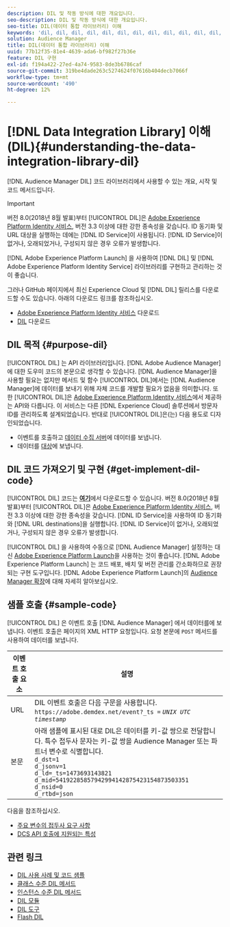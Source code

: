 ```yaml
---
description: DIL 및 작동 방식에 대한 개요입니다.
seo-description: DIL 및 작동 방식에 대한 개요입니다.
seo-title: DIL(데이터 통합 라이브러리) 이해
keywords: 'dil, dil, dil, dil, dil, dil, dil, dil, dil, dil, dil, dil, dil, dil, dil, dil, dil, dil, dil, dil, dil, dil, dil, dil, dil, dil, dil, dil, dil, dil, dil, dil, dil, dil, l, dil, l, dil, l, dil, l, l, dil, l, l, l, dil, l, l '
solution: Audience Manager
title: DIL(데이터 통합 라이브러리) 이해
uuid: 77b12f35-81e4-4639-ada6-bf982f27b36e
feature: DIL 구현
exl-id: f194a422-27ed-4a74-9583-8de3b6786caf
source-git-commit: 319be4dade263c5274624f07616b404decb7066f
workflow-type: tm+mt
source-wordcount: '490'
ht-degree: 12%

---
```


# [!DNL Data Integration Library] 이해(DIL){#understanding-the-data-integration-library-dil}

[!DNL Audience Manager DIL] 코드 라이브러리에서 사용할 수 있는 개요, 시작 및 코드 메서드입니다.

>[!IMPORTANT]
>
>버전 8.0(2018년 8월 발표)부터 [!UICONTROL DIL]은 [Adobe Experience Platform Identity 서비스](https://experienceleague.adobe.com/docs/id-service/using/home.html), 버전 3.3 이상에 대한 강한 종속성을 갖습니다. ID 동기화 및 URL 대상을 실행하는 데에는 [!DNL ID Service]이 사용됩니다. [!DNL ID Service]이 없거나, 오래되었거나, 구성되지 않은 경우 오류가 발생합니다.
>
>[!DNL Adobe Experience Platform Launch] 을 사용하여 [!DNL DIL] 및 [!DNL Adobe Experience Platform Identity Service] 라이브러리를 구현하고 관리하는 것이 좋습니다.

그러나 GitHub 페이지에서 최신 Experience Cloud 및 [!DNL DIL] 릴리스를 다운로드할 수도 있습니다. 아래의 다운로드 링크를 참조하십시오.

* [Adobe Experience Platform Identity 서비스](https://github.com/Adobe-Marketing-Cloud/id-service/releases) 다운로드
* [DIL](https://github.com/Adobe-Marketing-Cloud/dil/releases) 다운로드

## DIL 목적 {#purpose-dil}

[!UICONTROL DIL] 는 API 라이브러리입니다. [!DNL Adobe Audience Manager]에 대한 도우미 코드의 본문으로 생각할 수 있습니다. [!DNL Audience Manager]을 사용할 필요는 없지만 메서드 및 함수 [!UICONTROL DIL]에서는 [!DNL Audience Manager]에 데이터를 보내기 위해 자체 코드를 개발할 필요가 없음을 의미합니다. 또한 [!UICONTROL DIL]은 [Adobe Experience Platform Identity 서비스](https://experienceleague.adobe.com/docs/id-service/using/home.html)에서 제공하는 API와 다릅니다. 이 서비스는 다른 [!DNL Experience Cloud] 솔루션에서 방문자 ID를 관리하도록 설계되었습니다. 반대로 [!UICONTROL DIL]은(는) 다음 용도로 디자인되었습니다.

* 이벤트를 호출하고 [데이터 수집 서버](../reference/system-components/components-data-collection.md)에 데이터를 보냅니다.
* 데이터를 [대상](../features/destinations/destinations.md)에 보냅니다.

## DIL 코드 가져오기 및 구현 {#get-implement-dil-code}

[!UICONTROL DIL] 코드는  **[여기](https://github.com/Adobe-Marketing-Cloud/dil/releases)**&#x200B;에서 다운로드할 수 있습니다. 버전 8.0(2018년 8월 발표)부터 [!UICONTROL DIL]은 [Adobe Experience Platform Identity 서비스](https://experienceleague.adobe.com/docs/id-service/using/home.html), 버전 3.3 이상에 대한 강한 종속성을 갖습니다. [!DNL ID Service]을 사용하여 ID 동기화와 [!DNL URL destinations]을 실행합니다. [!DNL ID Service]이 없거나, 오래되었거나, 구성되지 않은 경우 오류가 발생합니다.

[!UICONTROL DIL] 을 사용하여 수동으로 [!DNL Audience Manager] 설정하는 대신 [Adobe Experience Platform Launch](https://experienceleague.adobe.com/docs/launch/using/home.html)을 사용하는 것이 좋습니다. [!DNL Adobe Experience Platform Launch] 는 코드 배포, 배치 및 버전 관리를 간소화하므로 권장되는 구현 도구입니다. [!DNL Adobe Experience Platform Launch]의 [Audience Manager 확장](https://experienceleague.adobe.com/docs/launch/using/extensions-ref/adobe-extension/audience-manager/overview.html)에 대해 자세히 알아보십시오.

## 샘플 호출 {#sample-code}

[!UICONTROL DIL] 은 이벤트 호출 [!DNL Audience Manager] 에서 데이터를에 보냅니다. 이벤트 호출은 페이지의 XML HTTP 요청입니다. 요청 본문에 `POST` 메서드를 사용하여 데이터를 보냅니다.

| 이벤트 호출 요소 | 설명 |
|--- |--- |
| URL | DIL 이벤트 호출은 다음 구문을 사용합니다. `https://adobe.demdex.net/event?_ts =` *`UNIX UTC timestamp`* |
| 본문 | 아래 샘플에 표시된 대로 DIL은 데이터를 키-값 쌍으로 전달합니다. 특수 접두사 문자는 키-값 쌍을 Audience Manager 또는 파트너 변수로 식별합니다.<br>`d_dst=1`<br>`d_jsonv=1`<br>`d_ld=_ts=1473693143821`<br>`d_mid=54192285857942994142875423154873503351`<br>`d_nsid=0`<br>`d_rtbd=json`<br> |

다음을 참조하십시오.
* [주요 변수의 접두사 요구 사항](../features/traits/trait-variable-prefixes.md)
* [DCS API 호출에 지원되는 특성](../api/dcs-intro/dcs-api-reference/dcs-keys.md)

## 관련 링크

* [DIL 사용 사례 및 코드 샘플](/help/using/dil/dil-use-cases.md)
* [클래스 수준 DIL 메서드](/help/using/dil/dil-class-overview/dil-start.md)
* [인스턴스 수준 DIL 메서드](/help/using/dil/dil-instance-methods.md)
* [DIL 모듈](/help/using/dil/dil-modules.md)
* [DIL 도구](/help/using/dil/dil-tools.md)
* [Flash DIL](/help/using/dil/dil-flash.md)
